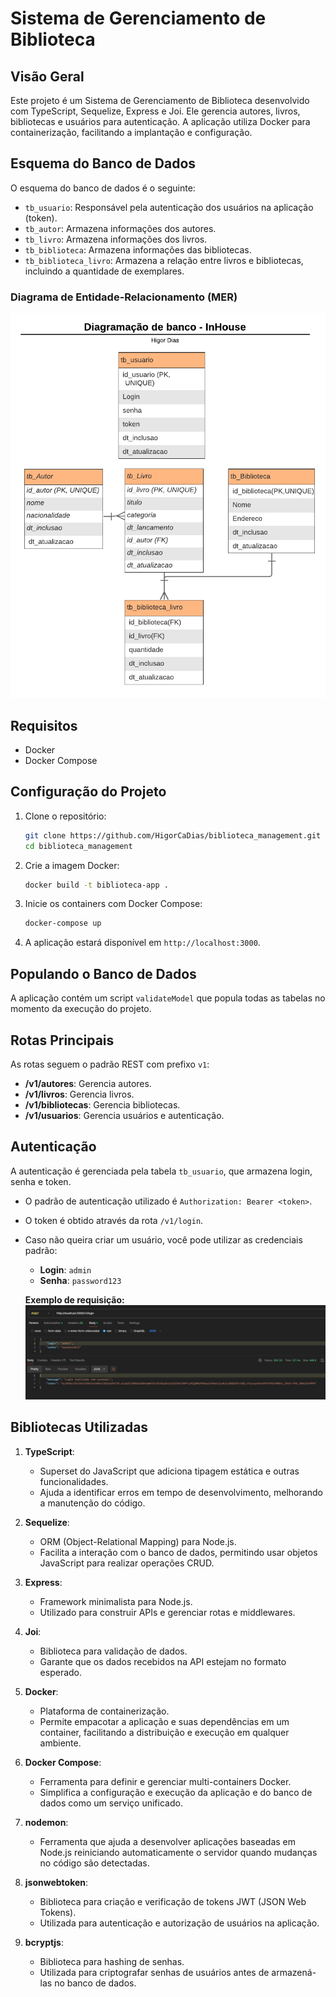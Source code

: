 # Sistema de Gerenciamento de Biblioteca

## Visão Geral
Este projeto é um Sistema de Gerenciamento de Biblioteca desenvolvido com TypeScript, Sequelize, Express e Joi. Ele gerencia autores, livros, bibliotecas e usuários para autenticação. A aplicação utiliza Docker para containerização, facilitando a implantação e configuração.

## Esquema do Banco de Dados
O esquema do banco de dados é o seguinte:
- `tb_usuario`: Responsável pela autenticação dos usuários na aplicação (token).
- `tb_autor`: Armazena informações dos autores.
- `tb_livro`: Armazena informações dos livros.
- `tb_biblioteca`: Armazena informações das bibliotecas.
- `tb_biblioteca_livro`: Armazena a relação entre livros e bibliotecas, incluindo a quantidade de exemplares.


### Diagrama de Entidade-Relacionamento (MER)
![Diagrama de Entidade-Relacionamento](./img/MER.png)

## Requisitos
- Docker
- Docker Compose

## Configuração do Projeto

1. Clone o repositório:
    ```bash
    git clone https://github.com/HigorCaDias/biblioteca_management.git
    cd biblioteca_management
    ```

2. Crie a imagem Docker:
    ```bash
    docker build -t biblioteca-app .
    ```

3. Inicie os containers com Docker Compose:
    ```bash
    docker-compose up
    ```

4. A aplicação estará disponível em `http://localhost:3000`.

## Populando o Banco de Dados
A aplicação contém um script `validateModel` que popula todas as tabelas no momento da execução do projeto.

## Rotas Principais
As rotas seguem o padrão REST com prefixo `v1`:
- **/v1/autores**: Gerencia autores.
- **/v1/livros**: Gerencia livros.
- **/v1/bibliotecas**: Gerencia bibliotecas.
- **/v1/usuarios**: Gerencia usuários e autenticação.

## Autenticação
A autenticação é gerenciada pela tabela `tb_usuario`, que armazena login, senha e token.

- O padrão de autenticação utilizado é `Authorization: Bearer <token>`.
- O token é obtido através da rota `/v1/login`.
- Caso não queira criar um usuário, você pode utilizar as credenciais padrão:
  - **Login**: `admin`
  - **Senha**: `password123`

   **Exemplo de requisição:**
   ![Exemplo de requisição ](./img/exemploRequisicao.png)


## Bibliotecas Utilizadas

1. **TypeScript**:
   - Superset do JavaScript que adiciona tipagem estática e outras funcionalidades.
   - Ajuda a identificar erros em tempo de desenvolvimento, melhorando a manutenção do código.

2. **Sequelize**:
   - ORM (Object-Relational Mapping) para Node.js.
   - Facilita a interação com o banco de dados, permitindo usar objetos JavaScript para realizar operações CRUD.

3. **Express**:
   - Framework minimalista para Node.js.
   - Utilizado para construir APIs e gerenciar rotas e middlewares.

4. **Joi**:
   - Biblioteca para validação de dados.
   - Garante que os dados recebidos na API estejam no formato esperado.

5. **Docker**:
   - Plataforma de containerização.
   - Permite empacotar a aplicação e suas dependências em um container, facilitando a distribuição e execução em qualquer ambiente.

6. **Docker Compose**:
   - Ferramenta para definir e gerenciar multi-containers Docker.
   - Simplifica a configuração e execução da aplicação e do banco de dados como um serviço unificado.

7. **nodemon**:
   - Ferramenta que ajuda a desenvolver aplicações baseadas em Node.js reiniciando automaticamente o servidor quando mudanças no código são detectadas.

8. **jsonwebtoken**:
   - Biblioteca para criação e verificação de tokens JWT (JSON Web Tokens).
   - Utilizada para autenticação e autorização de usuários na aplicação.

9. **bcryptjs**:
   - Biblioteca para hashing de senhas.
   - Utilizada para criptografar senhas de usuários antes de armazená-las no banco de dados.
